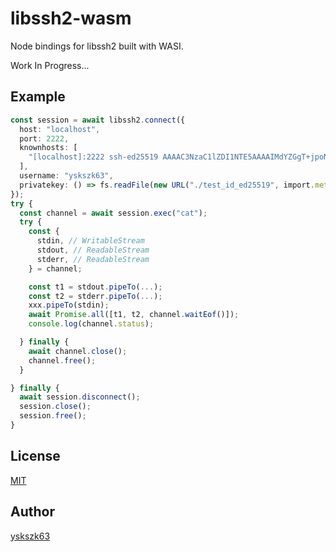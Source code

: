 # libssh2-wasm

Node bindings for libssh2 built with WASI.

Work In Progress...

## Example

```typescript
const session = await libssh2.connect({
  host: "localhost",
  port: 2222,
  knownhosts: [
    "[localhost]:2222 ssh-ed25519 AAAAC3NzaC1lZDI1NTE5AAAAIMdYZGgT+jpoNO4HLbRPzAgDzApC1ASA8MI9qV4Mn9Z6",
  ],
  username: "yskszk63",
  privatekey: () => fs.readFile(new URL("./test_id_ed25519", import.meta.url)),
});
try {
  const channel = await session.exec("cat");
  try {
    const {
      stdin, // WritableStream
      stdout, // ReadableStream
      stderr, // ReadableStream
    } = channel;

    const t1 = stdout.pipeTo(...);
    const t2 = stderr.pipeTo(...);
    xxx.pipeTo(stdin);
    await Promise.all([t1, t2, channel.waitEof()]);
    console.log(channel.status);

  } finally {
    await channel.close();
    channel.free();
  }

} finally {
  await session.disconnect();
  session.close();
  session.free();
}
```

## License

[MIT](LICENSE)

## Author

[yskszk63](https://github.com/yskszk63)

